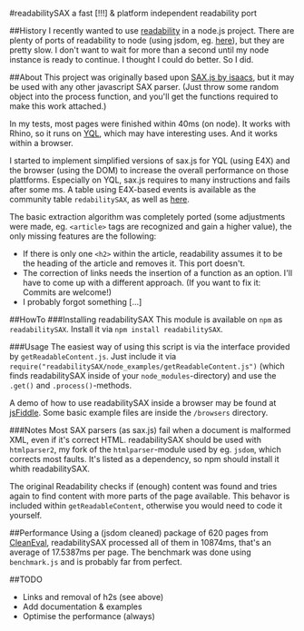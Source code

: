 #readabilitySAX
a fast [!!!] & platform independent readability port

##History
I recently wanted to use [readability](http://code.google.com/p/arc90labs-readability/) in a node.js project. There are plenty of ports of readability to node (using jsdom, eg. [here](https://github.com/arrix/node-readability)), but they are pretty slow. I don't want to wait for more than a second until my node instance is ready to continue. I thought I could do better. So I did.

##About
This project was originally based upon [SAX.js by isaacs](https://github.com/isaacs/sax-js), but it may be used with any other javascript SAX parser. (Just throw some random object into the process function, and you'll get the functions required to make this work attached.)

In my tests, most pages were finished within 40ms (on node). It works with Rhino, so it runs on [YQL](http://developer.yahoo.com/yql "Yahoo! Query Language"), which may have interesting uses. And it works within a browser.

I started to implement simplified versions of sax.js for YQL (using E4X) and the browser (using the DOM) to increase the overall performance on those plattforms. Especially on YQL, sax.js requires to many instructions and fails after some ms. A table using E4X-based events is available as the community table `redabilitySAX`, as well as [here](https://github.com/FB55/yql-tables/tree/master/readability).

The basic extraction algorithm was completely ported (some adjustments were made, eg. `<article>` tags are recognized and gain a higher value), the only missing features are the following:

- If there is only one `<h2>` within the article, readability assumes it to be the heading of the article and removes it. This port doesn't.
- The correction of links needs the insertion of a function as an option. I'll have to come up with a different approach. (If you want to fix it: Commits are welcome!)
- I probably forgot something […]

##HowTo
###Installing readabilitySAX
This module is available on `npm` as `readabilitySAX`. Install it via `npm install readabilitySAX`.

###Usage
The easiest way of using this script is via the interface provided by `getReadableContent.js`. Just include it via `require("readabilitySAX/node_examples/getReadableContent.js")` (which finds readabilitySAX inside of your `node_modules`-directory) and use the `.get()` and `.process()`-methods.

A demo of how to use readabilitySAX inside a browser may be found at [jsFiddle](http://jsfiddle.net/DYE9k/embedded/). Some basic example files are inside the `/browsers` directory.

###Notes
Most SAX parsers (as sax.js) fail when a document is malformed XML, even if it's correct HTML. readabilitySAX should be used with `htmlparser2`, my fork of the `htmlparser`-module used by eg. `jsdom`, which corrects most faults. It's listed as a dependency, so npm should install it whith readabilitySAX.

The original Readability checks if (enough) content was found and tries again to find content with more parts of the page available. This behavor is included within `getReadableContent`, otherwise you would need to code it yourself.

##Performance
Using a (jsdom cleaned) package of 620 pages from [CleanEval](http://cleaneval.sigwac.org.uk/), readabilitySAX processed all of them in 10874ms, that's an average of 17.5387ms per page. The benchmark was done using `benchmark.js` and is probably far from perfect.

##TODO

- Links and removal of h2s (see above)
- Add documentation & examples
- Optimise the performance (always)